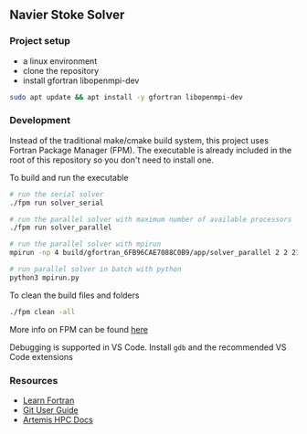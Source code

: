 ## Navier Stoke Solver

### Project setup
- a linux environment
- clone the repository
- install gfortran libopenmpi-dev
```bash
sudo apt update && apt install -y gfortran libopenmpi-dev
```

### Development
Instead of the traditional make/cmake build system, this project uses Fortran Package Manager (FPM). The executable is already included in the root of this repository so you don't need to install one.

To build and run the executable
```bash
# run the serial solver
./fpm run solver_serial

# run the parallel solver with maximum number of available processors
./fpm run solver_parallel

# run the parallel solver with mpirun
mpirun -np 4 build/gfortran_6FB96CAE7088C0B9/app/solver_parallel 2 2 21 21

# run parallel solver in batch with python
python3 mpirun.py
```

To clean the build files and folders
```bash
./fpm clean -all
```

More info on FPM can be found [here](https://github.com/fortran-lang/fpm)

Debugging is supported in VS Code. Install `gdb` and the recommended VS Code extensions

### Resources
- [Learn Fortran](https://fortran-lang.org/learn/)
- [Git User Guide](https://sydneyuni.atlassian.net/wiki/spaces/RC/pages/229277917/Git+-+What+you+need+to+know)
- [Artemis HPC Docs](https://sydneyuni.atlassian.net/wiki/spaces/RC/pages/1033929078/Artemis+HPC+documentation)